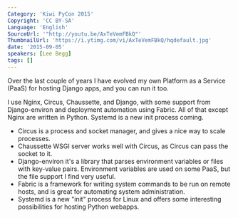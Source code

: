 ```yaml
---
Category: 'Kiwi PyCon 2015'
Copyright: 'CC BY-SA'
Language: 'English'
SourceUrl: '"http://youtu.be/AxTeVemFBkQ"'
ThumbnailUrl: 'https://i.ytimg.com/vi/AxTeVemFBkQ/hqdefault.jpg'
date: '2015-09-05'
speakers: [Lee Begg]
tags: []
---
```

Over the last couple of years I have evolved my own Platform as a Service (PaaS) for hosting Django apps, and you can run it too.

I use Nginx, Circus, Chaussette, and Django, with some support from Django-environ and deployment automation using Fabric. All of that except Nginx are written in Python. Systemd is a new init process coming.

* Circus is a process and socket manager, and gives a nice way to scale processes. 
* Chaussette WSGI server works well with Circus, as Circus can pass the socket to it.
* Django-environ it's a library that parses environment variables or files with key-value pairs. Environment variables are used on some PaaS, but the file support I find very useful.
* Fabric is a framework for writing system commands to be run on remote hosts, and is great for automating system administration.
* Systemd is a new "init" process for Linux and offers some interesting possibilities for hosting Python webapps.